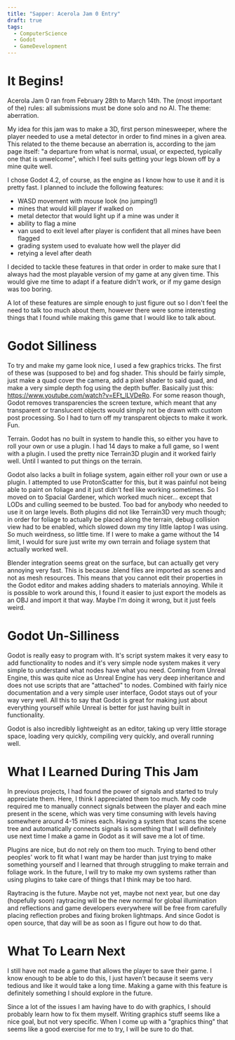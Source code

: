 ```yaml
---
title: "Sapper: Acerola Jam 0 Entry"
draft: true
tags:
  - ComputerScience
  - Godot
  - GameDevelopment
---
```

# It Begins!
Acerola Jam 0 ran from February 28th to March 14th. The (most important of the) rules: all submissions must be done solo and no AI. The theme: aberration. 

My idea for this jam was to make a 3D, first person minesweeper, where the player needed to use a metal detector in order to find mines in a given area. This related to the theme because an aberration is, according to the jam page itself: "a departure from what is normal, usual, or expected, typically one that is unwelcome", which I feel suits getting your legs blown off by a mine quite well.

I chose Godot 4.2, of course, as the engine as I know how to use it and it is pretty fast. I planned to include the following features:
- WASD movement with mouse look (no jumping!)
- mines that would kill player if walked on
- metal detector that would light up if a mine was under it
- ability to flag a mine
- van used to exit level after player is confident that all mines have been flagged
- grading system used to evaluate how well the player did
- retying a level after death

I decided to tackle these features in that order in order to make sure that I always had the most playable version of my game at any given time. This would give me time to adapt if a feature didn't work, or if my game design was too boring.

A lot of these features are simple enough to just figure out so I don't feel the need to talk  too much about them, however there were some interesting things that I found while making this game that I would like to talk about.
# Godot Silliness
To try and make my game look nice, I used a few graphics tricks. The first of these was (supposed to be) and fog shader. This should be fairly simple, just make a quad cover the camera, add a pixel shader to said quad, and make a very simple depth fog using the depth buffer. Basically just this: https://www.youtube.com/watch?v=EFt_lLVDeRo. For some reason though, Godot removes transparencies the screen texture, which meant that any transparent or translucent objects would simply not be drawn with custom post processing. So I had to turn off my transparent objects to make it work. Fun.

Terrain. Godot has no built in system to handle this, so either you have to roll your own or use a plugin. I had 14 days to make a full game, so I went with a plugin. I used the pretty nice Terrain3D plugin and it worked fairly well. Until I wanted to put things on the terrain.

Godot also lacks a built in foliage system, again either roll your own or use a plugin. I attempted to use ProtonScatter for this, but it was painful not being able to paint on foliage and it just didn't feel like working sometimes. So I moved on to Spacial Gardener, which worked much nicer... except that LODs and culling seemed to be busted. Too bad for anybody who needed to use it on large levels. Both plugins did not like Terrain3D very much though; in order for foliage to actually be placed along the terrain, debug collision view had to be enabled, which slowed down my tiny little laptop I was using. So much weirdness, so little time. If I were to make a game without the 14 limit, I would for sure just write my own terrain and foliage system that actually worked well.

Blender integration seems great on the surface, but can actually get very annoying very fast. This is because .blend files are imported as scenes and not as mesh resources. This means that you cannot edit their properties in the Godot editor and makes adding shaders to materials annoying. While it is possible to work around this, I found it easier to just export the models as an OBJ and import it that way. Maybe I'm doing it wrong, but it just feels weird.

# Godot Un-Silliness
Godot is really easy to program with. It's script system makes it very easy to add functionality to nodes and it's very simple node system makes it very simple to understand what nodes have what you need. Coming from Unreal Engine, this was quite nice as Unreal Engine has very deep inheritance and does not use scripts that are "attached" to nodes. Combined with fairly nice documentation and a very simple user interface, Godot stays out of your way very well. All this to say that Godot is great for making just about everything yourself while Unreal is better for just having built in functionality.

Godot is also incredibly lightweight as an editor, taking up very little storage space, loading very quickly, compiling very quickly, and overall running well. 

# What I Learned During This Jam
In previous projects, I had found the power of signals and started to truly appreciate them. Here, I think I appreciated them too much. My code required me to manually connect signals between the player and each mine present in the scene, which was very time consuming with levels having somewhere around 4-15 mines each. Having a system that scans the scene tree and automatically connects signals is something that I will definitely use next time I make a game in Godot as it will save me a lot of time.

Plugins are nice, but do not rely on them too much. Trying to bend other peoples' work to fit what I want may be harder than just trying to make something yourself and I learned that through struggling to make terrain and foliage work. In the future, I will try to make my own systems rather than using plugins to take care of things that I think may be too hard.

Raytracing is the future. Maybe not yet, maybe not next year, but one day (hopefully soon) raytracing will be the new normal for global illumination and reflections and game developers everywhere will be free from carefully placing reflection probes and fixing broken lightmaps. And since Godot is open source, that day will be as soon as I figure out how to do that.

# What To Learn Next
I still have not made a game that allows the player to save their game. I know enough to be able to do this, I just haven't because it seems very tedious and like it would take a long time. Making a game with this feature is definitely something I should explore in the future.

Since a lot of the issues I am having have to do with graphics, I should probably learn how to fix them myself. Writing graphics stuff seems like a nice goal, but not very specific. When I come up with a "graphics thing" that seems like a good exercise for me to try, I will be sure to do that.